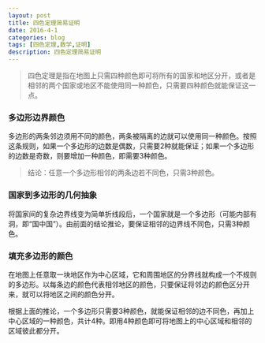 ```yaml
---
layout: post
title: 四色定理简易证明
date: 2016-4-1
categories: blog
tags: [四色定理,数学,证明]
description: 四色定理简易证明
---
```


> 四色定理是指在地图上只需四种颜色即可将所有的国家和地区分开，或者是相邻的两个国家或地区不能使用同一种颜色，只需要四种颜色就能保证这一点。

### 多边形边界颜色

多边形的两条邻边须用不同的颜色，两条被隔离的边就可以使用同一种颜色。按照这条规则，如果一个多边形的边数是偶数，只需要2种就能保证；如果一个多边形的边数是奇数，则要增加一种颜色，即需要3种颜色。

> 结论：任意一个多边形相邻的两条边若不同色，只需3种颜色。

### 国家到多边形的几何抽象

将国家间的复杂边界线变为简单折线段后，一个国家就是一个多边形（可能内部有洞，即“国中国”）。由前面的结论推论，要保证相邻的边界线不同色，只需3种颜色。

### 填充多边形的颜色

在地图上任意取一块地区作为中心区域，它和周围地区的分界线就构成一个不规则的多边形。以每条边的颜色代表相邻地区的颜色，只要保证将邻边的颜色区分开来，就可以将地区之间的颜色分开。

根据上面的推论，一个多边形只需要3种颜色，就能保证相邻的边不同色，再加上中心区域的一种颜色，共计4种。即用4种颜色即可将地图上的中心区域和相邻的区域彼此都分开。
